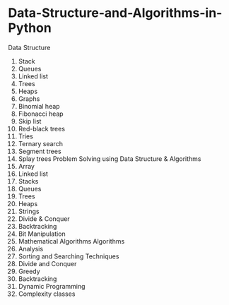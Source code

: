 # Data-Structure-and-Algorithms-in-Python

Data Structure
1. Stack
2. Queues
3. Linked list
4. Trees
5. Heaps
6. Graphs
7. Binomial heap
8. Fibonacci heap
9. Skip list
10. Red-black trees
11. Tries
12. Ternary search
13. Segment trees
14. Splay trees
Problem Solving using Data Structure & Algorithms
1. Array
2. Linked list
3. Stacks
4. Queues
5. Trees
6. Heaps
7. Strings
8. Divide & Conquer
9. Backtracking
10. Bit Manipulation
11. Mathematical Algorithms
Algorithms
1. Analysis
2. Sorting and Searching Techniques
3. Divide and Conquer
4. Greedy
5. Backtracking
6. Dynamic Programming
7. Complexity classes
